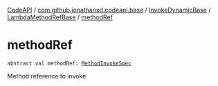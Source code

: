 [CodeAPI](../../../index.md) / [com.github.jonathanxd.codeapi.base](../../index.md) / [InvokeDynamicBase](../index.md) / [LambdaMethodRefBase](index.md) / [methodRef](.)

# methodRef

`abstract val methodRef: `[`MethodInvokeSpec`](../../../com.github.jonathanxd.codeapi.common/-method-invoke-spec/index.md)

Method reference to invoke

